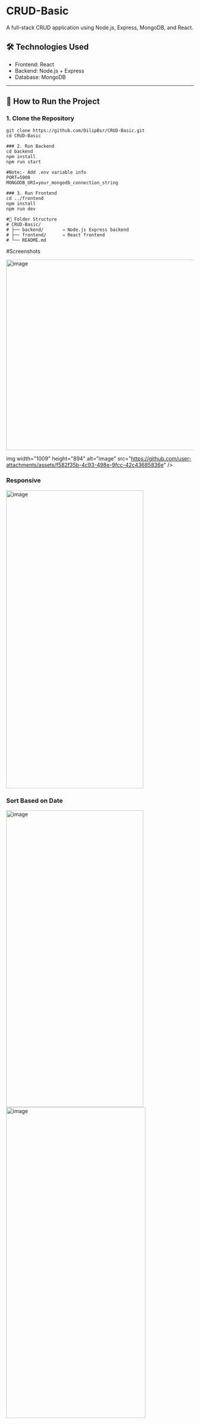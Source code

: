 # CRUD-Basic

A full-stack CRUD application using Node.js, Express, MongoDB, and React.

## 🛠️ Technologies Used

- Frontend: React
- Backend: Node.js + Express
- Database: MongoDB

---

## 🚀 How to Run the Project

### 1. Clone the Repository

```base
git clone https://github.com/DilipBsr/CRUD-Basic.git
cd CRUD-Basic

### 2. Run Backend 
cd backend
npm install
npm run start

#Note:- Add .env variable info
PORT=5000
MONGODB_URI=your_mongodb_connection_string

### 3. Run Frontend
cd ../frontend
npm install
npm run dev

#📁 Folder Structure
# CRUD-Basic/
# ├── backend/       → Node.js Express backend
# ├── frontend/      → React frontend
# └── README.md    

```
 #Screenshots

<img width="1005" height="511" alt="image" src="https://github.com/user-attachments/assets/2923a3c6-d218-4ea8-932c-016c9fffacd3" />

img width="1009" height="894" alt="image" src="https://github.com/user-attachments/assets/f582f35b-4c93-498e-9fcc-42c43685836e" />

### Responsive
<img width="368" height="799" alt="image" src="https://github.com/user-attachments/assets/47ec3097-a695-4474-ab39-aba6cc78f495" />

### Sort Based on Date
<img width="368" height="796" alt="image" src="https://github.com/user-attachments/assets/09d779af-eff2-4132-9355-db42b36fa77f" />

<img width="374" height="834" alt="image" src="https://github.com/user-attachments/assets/1dd3187e-6383-4bdc-a335-bc516ea1c116" />




 


